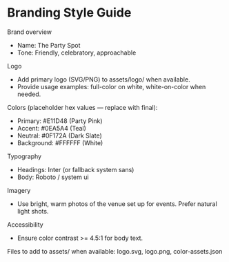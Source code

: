 # Branding Style Guide

Brand overview
- Name: The Party Spot
- Tone: Friendly, celebratory, approachable

Logo
- Add primary logo (SVG/PNG) to assets/logo/ when available.
- Provide usage examples: full-color on white, white-on-color when needed.

Colors (placeholder hex values — replace with final):
- Primary: #E11D48 (Party Pink)
- Accent: #0EA5A4 (Teal)
- Neutral: #0F172A (Dark Slate)
- Background: #FFFFFF (White)

Typography
- Headings: Inter (or fallback system sans)
- Body: Roboto / system ui

Imagery
- Use bright, warm photos of the venue set up for events. Prefer natural light shots.

Accessibility
- Ensure color contrast >= 4.5:1 for body text.

Files to add to assets/ when available: logo.svg, logo.png, color-assets.json